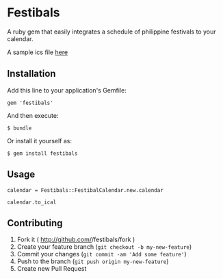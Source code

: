 # Festibals

A ruby gem that easily integrates a schedule of philippine festivals to your calendar.

A sample ics file [here](www.gerdadecio.com/page/philippine_festivals.ics)
## Installation

Add this line to your application's Gemfile:

    gem 'festibals'

And then execute:

    $ bundle

Or install it yourself as:

    $ gem install festibals

## Usage

    calendar = Festibals::FestibalCalendar.new.calendar
    
    calendar.to_ical

## Contributing

1. Fork it ( http://github.com/<my-github-username>/festibals/fork )
2. Create your feature branch (`git checkout -b my-new-feature`)
3. Commit your changes (`git commit -am 'Add some feature'`)
4. Push to the branch (`git push origin my-new-feature`)
5. Create new Pull Request
